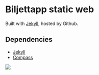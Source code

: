 # Biljettapp static web

Built with [Jekyll](https://github.com/mojombo/jekyll), hosted by Github.

## Dependencies

* [Jekyll](https://github.com/mojombo/jekyll/)
* [Compass](https://github.com/chriseppstein/compass/)

<a href="https://flattr.com/submit/auto?user_id=ptz0n&amp;url=http%3A%2F%2Ferikeng.se%2F&amp;title=Erik+Eng+utvecklar+f%C3%B6r+webb+%26amp%3B+mobilt&amp;description=%C3%96ppen+k%C3%A4llkod+och+tillg%C3%A4nglig+data+g%C3%B6r+dagen+intressant+och+webben+b%C3%A4ttre.&amp;language=sv_SE&amp;category=text">
    <img src="https://api.flattr.com/button/flattr-badge-large.png" />
</a>